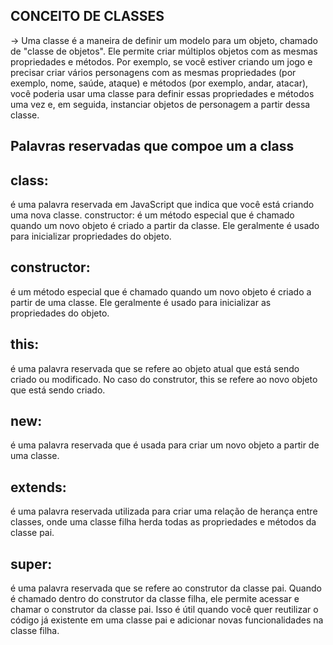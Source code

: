 ## CONCEITO DE CLASSES

-> Uma classe é a maneira de definir um modelo para um objeto, chamado de "classe de objetos". Ele
permite criar múltiplos objetos com as mesmas propriedades e métodos. Por exemplo, se você estiver criando um jogo e precisar criar vários personagens com as mesmas propriedades (por exemplo, nome, saúde, ataque) e métodos (por exemplo, andar, atacar), você poderia usar uma classe para definir essas propriedades e métodos uma vez e, em seguida, instanciar objetos de personagem a partir dessa classe.

## Palavras reservadas que compoe um a class

## class: 
é uma palavra reservada em JavaScript que indica que você está criando uma nova classe.
constructor: é um método especial que é chamado quando um novo objeto é criado a partir da classe. Ele geralmente é usado para inicializar propriedades do objeto.
## constructor:
é um método especial que é chamado quando um novo objeto é criado a partir de uma classe. Ele geralmente é usado para inicializar as propriedades do objeto. 
## this:
é uma palavra reservada que se refere ao objeto atual que está sendo criado ou modificado. No caso do construtor, this se refere ao novo objeto que está sendo criado.
## new:
é uma palavra reservada que é usada para criar um novo objeto a partir de uma classe.
## extends:
é uma palavra reservada utilizada para criar uma relação de herança entre classes, onde uma classe filha herda todas as propriedades e métodos da classe pai.
## super:
é uma palavra reservada que se refere ao construtor da classe pai. Quando é chamado dentro do construtor da classe filha, ele permite acessar e chamar o construtor da classe pai. Isso é útil quando você quer reutilizar o código já existente em uma classe pai e adicionar novas funcionalidades na classe filha.